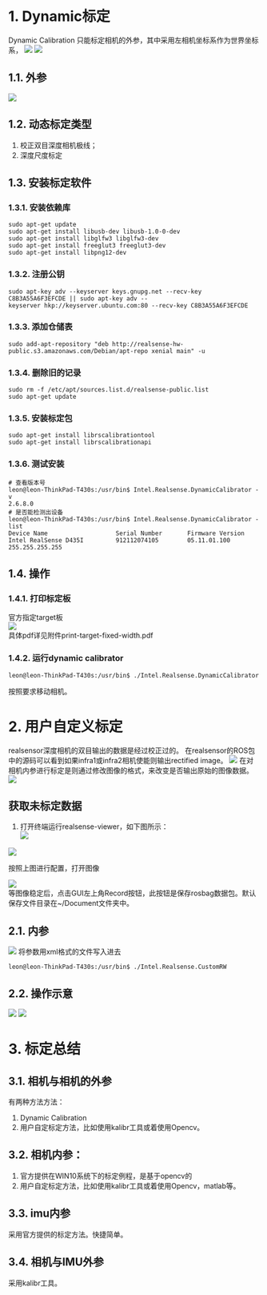 # 1. Dynamic标定
Dynamic Calibration 只能标定相机的外参，其中采用左相机坐标系作为世界坐标系，
![](_v_images/20191212143605123_1365967766.png)
![](_v_images/20191212143632199_1457889382.png)
## 1.1. 外参
![](_v_images/20191211173443109_591653545.png)

## 1.2. 动态标定类型
1. 校正双目深度相机极线；
2. 深度尺度标定
## 1.3. 安装标定软件
### 1.3.1. 安装依赖库
```
sudo apt-get update
sudo apt-get install libusb-dev libusb-1.0-0-dev
sudo apt-get install libglfw3 libglfw3-dev
sudo apt-get install freeglut3 freeglut3-dev
sudo apt-get install libpng12-dev
```
### 1.3.2. 注册公钥
```
sudo apt-key adv --keyserver keys.gnupg.net --recv-key C8B3A55A6F3EFCDE || sudo apt-key adv --
keyserver hkp://keyserver.ubuntu.com:80 --recv-key C8B3A55A6F3EFCDE
```
### 1.3.3. 添加仓储表
```
sudo add-apt-repository "deb http://realsense-hw-public.s3.amazonaws.com/Debian/apt-repo xenial main" -u
```
### 1.3.4. 删除旧的记录
```
sudo rm -f /etc/apt/sources.list.d/realsense-public.list
sudo apt-get update
```
### 1.3.5. 安装标定包
```
sudo apt-get install librscalibrationtool
sudo apt-get install librscalibrationapi
```
### 1.3.6. 测试安装

```
# 查看版本号
leon@leon-ThinkPad-T430s:/usr/bin$ Intel.Realsense.DynamicCalibrator -v
2.6.8.0
# 是否能检测出设备
leon@leon-ThinkPad-T430s:/usr/bin$ Intel.Realsense.DynamicCalibrator -list
Device Name                   Serial Number       Firmware Version    
Intel RealSense D435I         912112074105        05.11.01.100
255.255.255.255
```
## 1.4. 操作
### 1.4.1. 打印标定板
官方指定target板  
![](_v_images/20191211181450923_2129464390.png)  
具体pdf详见附件print-target-fixed-width.pdf
### 1.4.2. 运行dynamic calibrator
```
leon@leon-ThinkPad-T430s:/usr/bin$ ./Intel.Realsense.DynamicCalibrator 
```
按照要求移动相机。

# 2. 用户自定义标定
realsensor深度相机的双目输出的数据是经过校正过的。
在realsensor的ROS包中的源码可以看到如果infra1或infra2相机使能则输出rectified image。
![](_v_images/20191220174911998_1756369073.png)
在对相机内参进行标定是则通过修改图像的格式，来改变是否输出原始的图像数据。
![](_v_images/20191220165145947_720155254.png)
## 获取未标定数据
1. 打开终端运行realsense-viewer，如下图所示：   
![](_v_images/20191221115224654_1088882885.png)

![](_v_images/20191221114646213_1674083254.png)  

按照上图进行配置，打开图像  

![](_v_images/20191221114804582_1290139767.png)  
等图像稳定后，点击GUI左上角Record按钮，此按钮是保存rosbag数据包。默认保存文件目录在~/Document文件夹中。
## 2.1. 内参
![](_v_images/20191211173501937_1582042434.png)
将参数用xml格式的文件写入进去
```
leon@leon-ThinkPad-T430s:/usr/bin$ ./Intel.Realsense.CustomRW
```
## 2.2. 操作示意
![](_v_images/20191220164727321_1270681528.png)
![](_v_images/20191213191535284_128372443.png)
# 3. 标定总结
## 3.1. 相机与相机的外参
有两种方法方法：
1. Dynamic Calibration
2. 用户自定标定方法，比如使用kalibr工具或着使用Opencv。
## 3.2. 相机内参：
1. 官方提供在WIN10系统下的标定例程，是基于opencv的
2. 用户自定标定方法，比如使用kalibr工具或着使用Opencv，matlab等。
## 3.3. imu内参
采用官方提供的标定方法。快捷简单。
## 3.4. 相机与IMU外参
采用kalibr工具。




